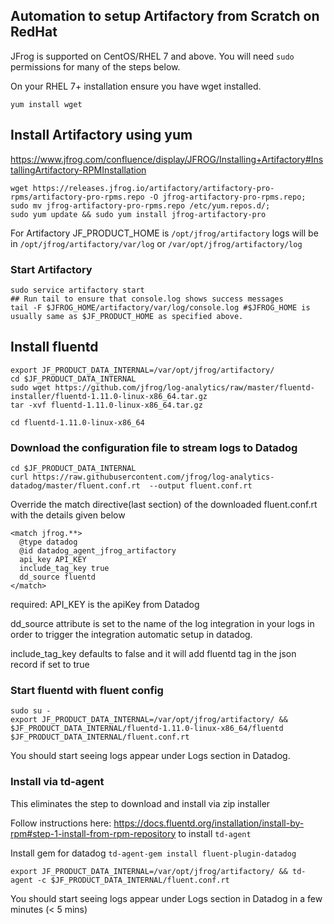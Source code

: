 ## Automation to setup Artifactory from Scratch on RedHat

JFrog is supported on CentOS/RHEL 7 and above. You will need `sudo` permissions for many of the steps below.

On your RHEL 7+ installation ensure you have wget installed.

```
yum install wget
```
## Install Artifactory using yum

https://www.jfrog.com/confluence/display/JFROG/Installing+Artifactory#InstallingArtifactory-RPMInstallation

```
wget https://releases.jfrog.io/artifactory/artifactory-pro-rpms/artifactory-pro-rpms.repo -O jfrog-artifactory-pro-rpms.repo;
sudo mv jfrog-artifactory-pro-rpms.repo /etc/yum.repos.d/;
sudo yum update && sudo yum install jfrog-artifactory-pro
```

For Artifactory JF_PRODUCT_HOME is  `/opt/jfrog/artifactory`
logs will be in `/opt/jfrog/artifactory/var/log` or `/var/opt/jfrog/artifactory/log`

### Start Artifactory

```
sudo service artifactory start
## Run tail to ensure that console.log shows success messages
tail -F $JFROG_HOME/artifactory/var/log/console.log #$JFROG_HOME is usually same as $JF_PRODUCT_HOME as specified above.
```

## Install fluentd
```
export JF_PRODUCT_DATA_INTERNAL=/var/opt/jfrog/artifactory/
cd $JF_PRODUCT_DATA_INTERNAL
sudo wget https://github.com/jfrog/log-analytics/raw/master/fluentd-installer/fluentd-1.11.0-linux-x86_64.tar.gz
tar -xvf fluentd-1.11.0-linux-x86_64.tar.gz

cd fluentd-1.11.0-linux-x86_64
```
### Download the configuration file to stream logs to Datadog

```
cd $JF_PRODUCT_DATA_INTERNAL
curl https://raw.githubusercontent.com/jfrog/log-analytics-datadog/master/fluent.conf.rt  --output fluent.conf.rt
```
Override the match directive(last section) of the downloaded fluent.conf.rt with the details given below
```
<match jfrog.**>
  @type datadog
  @id datadog_agent_jfrog_artifactory
  api_key API_KEY
  include_tag_key true
  dd_source fluentd
</match>
```
required: API_KEY is the apiKey from Datadog

dd_source attribute is set to the name of the log integration in your logs in order to trigger the integration automatic setup in datadog.

include_tag_key defaults to false and it will add fluentd tag in the json record if set to true

### Start fluentd with fluent config

```
sudo su -
export JF_PRODUCT_DATA_INTERNAL=/var/opt/jfrog/artifactory/ && $JF_PRODUCT_DATA_INTERNAL/fluentd-1.11.0-linux-x86_64/fluentd $JF_PRODUCT_DATA_INTERNAL/fluent.conf.rt
```

You should start seeing logs appear under Logs section in Datadog. 

### Install via td-agent
This eliminates the step to download and install via zip installer

Follow instructions here: https://docs.fluentd.org/installation/install-by-rpm#step-1-install-from-rpm-repository to install `td-agent`

Install gem for datadog
`td-agent-gem install fluent-plugin-datadog`

`export JF_PRODUCT_DATA_INTERNAL=/var/opt/jfrog/artifactory/ && td-agent -c $JF_PRODUCT_DATA_INTERNAL/fluent.conf.rt`

You should start seeing logs appear under Logs section in Datadog in a few minutes (< 5 mins)